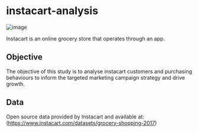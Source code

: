 # instacart-analysis

![image](https://user-images.githubusercontent.com/123508601/214716103-7fbe3dd9-9301-4242-87c2-df8b92c954ae.png)

Instacart is an online grocery store that operates through an app.

## Objective

The objective of this study is to analyse instacart customers and purchasing behaviours to inform the targeted marketing campaign strategy and drive growth. 

## Data

Open source data provided by Instacart and available at: (https://www.instacart.com/datasets/grocery-shopping-2017)
